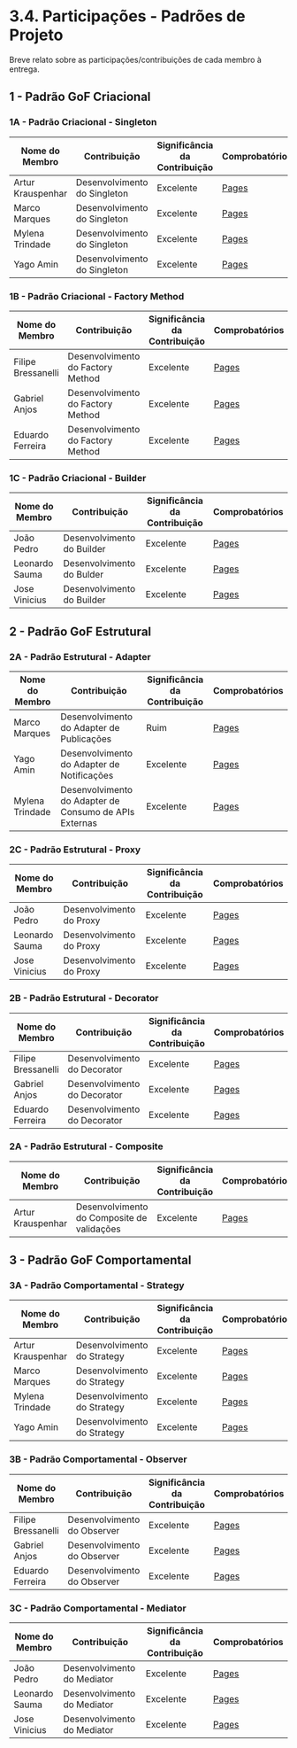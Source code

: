 # 3.4. Participações - Padrões de Projeto

Breve relato sobre as participações/contribuições de cada membro à entrega.

## 1 - Padrão GoF Criacional

<!-- |Nome do Membro | Contribuição (Padrões – FOCO_1) | Significância da Contribuição para o Projeto (Excelente/Boa/Regular/Ruim/Nula) | Comprobatórios Claros (com link)

EXEMPLO:
| Fulano | 1. Introdução do Padrão Singleton à Equipe, evidenciando um possível uso do mesmo no escopo da aplicação. 2. Leitura de materiais bibliográficos, tais como: FONTE_GOF. | Boa | Registro nos Versionamentos do Documento de GoF Criacional, conforme (link).

TODOS DEVEM PARTICIPAR, MOSTRANDO SEUS PONTOS DE VISTA E COMO COLABORARAM NESSA ETAPA DA ENTREGA COM COMPROBATÓRIOS. -->

### 1A - Padrão Criacional - Singleton

| Nome do Membro    | Contribuição                 | Significância da Contribuição | Comprobatórios                                                                                                                   |
| ----------------- | ---------------------------- | ----------------------------- | -------------------------------------------------------------------------------------------------------------------------------- |
| Artur Krauspenhar | Desenvolvimento do Singleton | Excelente                     | [Pages](https://unbarqdsw2025-2-turma01.github.io/2025.2-T01-G6-QueroBemEstar_Entrega_03/#/./PadroesDeProjeto/3.1.1.Criacional1) |
| Marco Marques     | Desenvolvimento do Singleton | Excelente                     | [Pages](https://unbarqdsw2025-2-turma01.github.io/2025.2-T01-G6-QueroBemEstar_Entrega_03/#/./PadroesDeProjeto/3.1.1.Criacional1) |
| Mylena Trindade   | Desenvolvimento do Singleton | Excelente                     | [Pages](https://unbarqdsw2025-2-turma01.github.io/2025.2-T01-G6-QueroBemEstar_Entrega_03/#/./PadroesDeProjeto/3.1.1.Criacional1) |
| Yago Amin         | Desenvolvimento do Singleton | Excelente                     | [Pages](https://unbarqdsw2025-2-turma01.github.io/2025.2-T01-G6-QueroBemEstar_Entrega_03/#/./PadroesDeProjeto/3.1.1.Criacional1) |

### 1B - Padrão Criacional - Factory Method

| Nome do Membro    | Contribuição                 | Significância da Contribuição | Comprobatórios                                                                                                                   |
| ----------------- | ---------------------------- | ----------------------------- | -------------------------------------------------------------------------------------------------------------------------------- |
| Filipe Bressanelli | Desenvolvimento do Factory Method | Excelente | [Pages](https://unbarqdsw2025-2-turma01.github.io/2025.2-T01-G6-QueroBemEstar_Entrega_03/#/./PadroesDeProjeto/3.1.2.Criacional2) |
| Gabriel Anjos | Desenvolvimento do Factory Method | Excelente | [Pages](https://unbarqdsw2025-2-turma01.github.io/2025.2-T01-G6-QueroBemEstar_Entrega_03/#/./PadroesDeProjeto/3.1.2.Criacional2) |
| Eduardo Ferreira | Desenvolvimento do Factory Method | Excelente | [Pages](https://unbarqdsw2025-2-turma01.github.io/2025.2-T01-G6-QueroBemEstar_Entrega_03/#/./PadroesDeProjeto/3.1.2.Criacional2) |


### 1C - Padrão Criacional - Builder

| Nome do Membro    | Contribuição                 | Significância da Contribuição | Comprobatórios                                                                                                                   |
| ----------------- | ---------------------------- | ----------------------------- | -------------------------------------------------------------------------------------------------------------------------------- |
| João Pedro | Desenvolvimento do Builder | Excelente                     | [Pages](https://unbarqdsw2025-2-turma01.github.io/2025.2-T01-G6-QueroBemEstar_Entrega_03/#/./PadroesDeProjeto/3.1.3.Criacional3) |
| Leonardo Sauma    | Desenvolvimento do Bulder | Excelente                     | [Pages](https://unbarqdsw2025-2-turma01.github.io/2025.2-T01-G6-QueroBemEstar_Entrega_03/#/./PadroesDeProjeto/3.1.3.Criacional3) |
| Jose Vinicius  | Desenvolvimento do Builder | Excelente                     | [Pages](https://unbarqdsw2025-2-turma01.github.io/2025.2-T01-G6-QueroBemEstar_Entrega_03/#/./PadroesDeProjeto/3.1.3.Criacional3) |



## 2 - Padrão GoF Estrutural

<!-- |Nome do Membro | Contribuição (Padrões – FOCO_2) | Significância da Contribuição para o Projeto (Excelente/Boa/Regular/Ruim/Nula) | Comprobatórios Claros (com link)

EXEMPLO:
| Fulano | 1. Estudos Complementares sobre o Padrão Decorator. 2. Live Realizada em Equipe para Explicar aos Demais Membros o Padrão Estudado. | Excelente | Registro nos Versionamentos do Documento de GoF Estrutural, conforme (link).

TODOS DEVEM PARTICIPAR, MOSTRANDO SEUS PONTOS DE VISTA E COMO COLABORARAM NESSA ETAPA DA ENTREGA COM COMPROBATÓRIOS. -->

### 2A - Padrão Estrutural - Adapter

| Nome do Membro  | Contribuição                                           | Significância da Contribuição | Comprobatórios                                                                                                                                                               |
| --------------- | ------------------------------------------------------ | ----------------------------- | ---------------------------------------------------------------------------------------------------------------------------------------------------------------------------- |
| Marco Marques   | Desenvolvimento do Adapter de Publicações              | Ruim                          | [Pages](https://unbarqdsw2025-2-turma01.github.io/2025.2-T01-G6-QueroBemEstar_Entrega_03/#/./PadroesDeProjeto/3.2.2.Estrutural2?id=adapter-de-publica%c3%a7%c3%b5es-1)       |
| Yago Amin       | Desenvolvimento do Adapter de Notificações             | Excelente                     | [Pages](https://unbarqdsw2025-2-turma01.github.io/2025.2-T01-G6-QueroBemEstar_Entrega_03/#/./PadroesDeProjeto/3.2.2.Estrutural2?id=adapter-de-notifica%c3%a7%c3%b5es-1)      |
| Mylena Trindade | Desenvolvimento do Adapter de Consumo de APIs Externas | Excelente                     | [Pages](https://unbarqdsw2025-2-turma01.github.io/2025.2-T01-G6-QueroBemEstar_Entrega_03/#/./PadroesDeProjeto/3.2.2.Estrutural2?id=_3-adapter-para-consumo-de-apis-externas) |

### 2C - Padrão Estrutural - Proxy
| Nome do Membro    | Contribuição                 | Significância da Contribuição | Comprobatórios                                                                                                                   |
| ----------------- | ---------------------------- | ----------------------------- | -------------------------------------------------------------------------------------------------------------------------------- |
| João Pedro | Desenvolvimento do Proxy | Excelente                     | [Pages](https://unbarqdsw2025-2-turma01.github.io/2025.2-T01-G6-QueroBemEstar_Entrega_03/#/./PadroesDeProjeto/3.2.1.Estrutural1) |
| Leonardo Sauma    | Desenvolvimento do Proxy | Excelente                     | [Pages](https://unbarqdsw2025-2-turma01.github.io/2025.2-T01-G6-QueroBemEstar_Entrega_03/#/./PadroesDeProjeto/3.2.1.Estrutural1) |
| Jose Vinicius  | Desenvolvimento do Proxy | Excelente                     | [Pages](https://unbarqdsw2025-2-turma01.github.io/2025.2-T01-G6-QueroBemEstar_Entrega_03/#/./PadroesDeProjeto/3.2.1.Estrutural1) |

### 2B - Padrão Estrutural - Decorator
| Nome do Membro    | Contribuição                 | Significância da Contribuição | Comprobatórios                                                                                                                   |
| ----------------- | ---------------------------- | ----------------------------- | -------------------------------------------------------------------------------------------------------------------------------- |
| Filipe Bressanelli | Desenvolvimento do Decorator | Excelente | [Pages](https://unbarqdsw2025-2-turma01.github.io/2025.2-T01-G6-QueroBemEstar_Entrega_03/#/./PadroesDeProjeto/3.2.5.Estrutural5) |
| Gabriel Anjos | Desenvolvimento do Decorator | Excelente | [Pages](https://unbarqdsw2025-2-turma01.github.io/2025.2-T01-G6-QueroBemEstar_Entrega_03/#/./PadroesDeProjeto/3.2.5.Estrutural5) |
| Eduardo Ferreira | Desenvolvimento do Decorator | Excelente | [Pages](https://unbarqdsw2025-2-turma01.github.io/2025.2-T01-G6-QueroBemEstar_Entrega_03/#/./PadroesDeProjeto/3.2.5.Estrutural5) |

### 2A - Padrão Estrutural - Composite

| Nome do Membro    | Contribuição                               | Significância da Contribuição | Comprobatórios                                                                                                                   |
| ----------------- | ------------------------------------------ | ----------------------------- | -------------------------------------------------------------------------------------------------------------------------------- |
| Artur Krauspenhar | Desenvolvimento do Composite de validações | Excelente                     | [Pages](https://unbarqdsw2025-2-turma01.github.io/2025.2-T01-G6-QueroBemEstar_Entrega_03/#/./PadroesDeProjeto/3.2.3.Estrutural4) |

## 3 - Padrão GoF Comportamental

### 3A - Padrão Comportamental - Strategy

| Nome do Membro    | Contribuição                | Significância da Contribuição | Comprobatórios                                                                                                                       |
| ----------------- | --------------------------- | ----------------------------- | ------------------------------------------------------------------------------------------------------------------------------------ |
| Artur Krauspenhar | Desenvolvimento do Strategy | Excelente                     | [Pages](https://unbarqdsw2025-2-turma01.github.io/2025.2-T01-G6-QueroBemEstar_Entrega_03/#/./PadroesDeProjeto/3.3.1.Comportamental1) |
| Marco Marques     | Desenvolvimento do Strategy | Excelente                     | [Pages](https://unbarqdsw2025-2-turma01.github.io/2025.2-T01-G6-QueroBemEstar_Entrega_03/#/./PadroesDeProjeto/3.3.1.Comportamental1) |
| Mylena Trindade   | Desenvolvimento do Strategy | Excelente                     | [Pages](https://unbarqdsw2025-2-turma01.github.io/2025.2-T01-G6-QueroBemEstar_Entrega_03/#/./PadroesDeProjeto/3.3.1.Comportamental1) |
| Yago Amin         | Desenvolvimento do Strategy | Excelente                     | [Pages](https://unbarqdsw2025-2-turma01.github.io/2025.2-T01-G6-QueroBemEstar_Entrega_03/#/./PadroesDeProjeto/3.3.1.Comportamental1) |

### 3B - Padrão Comportamental - Observer
| Nome do Membro    | Contribuição                 | Significância da Contribuição | Comprobatórios                                                                                                                   |
| ----------------- | ---------------------------- | ----------------------------- | -------------------------------------------------------------------------------------------------------------------------------- |
| Filipe Bressanelli | Desenvolvimento do Observer | Excelente | [Pages](https://unbarqdsw2025-2-turma01.github.io/2025.2-T01-G6-QueroBemEstar_Entrega_03/#/./PadroesDeProjeto/3.3.2.Observer) |
| Gabriel Anjos | Desenvolvimento do Observer | Excelente | [Pages](https://unbarqdsw2025-2-turma01.github.io/2025.2-T01-G6-QueroBemEstar_Entrega_03/#/./PadroesDeProjeto/3.3.2.Observer) |
| Eduardo Ferreira | Desenvolvimento do Observer | Excelente | [Pages](https://unbarqdsw2025-2-turma01.github.io/2025.2-T01-G6-QueroBemEstar_Entrega_03/#/./PadroesDeProjeto/3.3.2.Observer) |

### 3C - Padrão Comportamental - Mediator
| Nome do Membro    | Contribuição                 | Significância da Contribuição | Comprobatórios                                                                                                                   |
| ----------------- | ---------------------------- | ----------------------------- | -------------------------------------------------------------------------------------------------------------------------------- |
| João Pedro | Desenvolvimento do Mediator | Excelente                     | [Pages](https://unbarqdsw2025-2-turma01.github.io/2025.2-T01-G6-QueroBemEstar_Entrega_03/#/./PadroesDeProjeto/3.3.3.Mediator) |
| Leonardo Sauma    | Desenvolvimento do Mediator | Excelente                     | [Pages](https://unbarqdsw2025-2-turma01.github.io/2025.2-T01-G6-QueroBemEstar_Entrega_03/#/./PadroesDeProjeto/3.3.3.Mediator) |
| Jose Vinicius  | Desenvolvimento do Mediator | Excelente                     | [Pages](https://unbarqdsw2025-2-turma01.github.io/2025.2-T01-G6-QueroBemEstar_Entrega_03/#/./PadroesDeProjeto/3.3.3.Mediator) |


<!-- |Nome do Membro | Contribuição (Padrões – FOCO_3) | Significância da Contribuição para o Projeto (Excelente/Boa/Regular/Ruim/Nula) | Comprobatórios Claros (com link)

EXEMPLO:
| Fulano | 1. Documentação Geral do Padrão Strategy na Wiki. | Regular | Registro nos Versionamentos do Documento de GoF Comportamental, conforme (link).

TODOS DEVEM PARTICIPAR, MOSTRANDO SEUS PONTOS DE VISTA E COMO COLABORARAM NESSA ETAPA DA ENTREGA COM COMPROBATÓRIOS. -->
